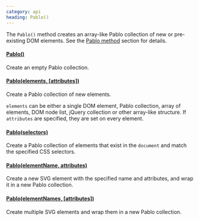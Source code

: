 ```yaml
--- 
category: api
heading: Pablo()
---
```


The `Pablo()` method creates an array-like Pablo collection of new or pre-existing DOM elements. See the [Pablo method](/api/pablo/) section for details.


#### [Pablo()](/api/pablo/)

Create an empty Pablo collection.


#### [Pablo(elements, \[attributes\])](/api/pablo/)

Create a Pablo collection of new elements.

`elements` can be either a single DOM element, Pablo collection, array of elements, DOM node list, jQuery collection or other array-like structure. If `attributes` are specified, they are set on every element.


#### [Pablo(selectors)](/api/pablo/#pablo-04)

Create a Pablo collection of elements that exist in the `document` and match the specified CSS selectors.


#### [Pablo(elementName, attributes)](/api/pablo/#pablo-05)

Create a new SVG element with the specified name and attributes, and wrap it in a new Pablo collection.

#### [Pablo(elementNames, \[attributes\])](/api/pablo/#pablo-06)

Create multiple SVG elements and wrap them in a new Pablo collection.
